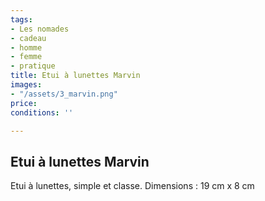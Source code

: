 ```yaml
---
tags:
- Les nomades
- cadeau
- homme
- femme
- pratique
title: Etui à lunettes Marvin
images:
- "/assets/3_marvin.png"
price: 
conditions: ''

---
```

## Etui à lunettes Marvin

Etui à lunettes, simple et classe. Dimensions : 19 cm x 8 cm